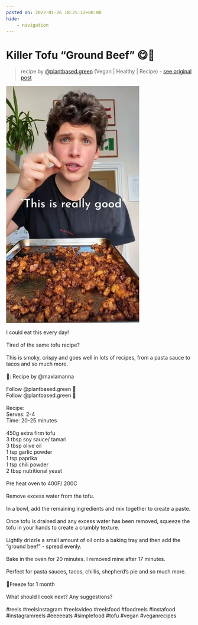 ```yaml
---
posted on: 2022-01-26 18:25:12+00:00
hide:
    - navigation
---
```


# Killer Tofu “Ground Beef” 😋🤤 

> recipe by [@plantbased.green](https://www.instagram.com/plantbased.green/) 
(Vegan | Healthy | Recipe) - [see original post](https://instagram.com/p/CZNAODtow2D)

![](../img/plantbased.green_26-01-2022_1801.png)

I could eat this every day!\
\
Tired of the same tofu recipe?\
\
This is smoky, crispy and goes well in lots of recipes, from a pasta sauce to tacos and so much more. \
\
📸: Recipe by @maxlamanna\
\
Follow @plantbased.green 🙌\
Follow @plantbased.green 🙌\
\
Recipe:\
Serves: 2-4\
Time: 20-25 minutes\
\
450g extra firm tofu\
3 tbsp soy sauce/ tamari \
3 tbsp olive oil\
1 tsp garlic powder\
1 tsp paprika \
1 tsp chili powder\
2 tbsp nutritional yeast\
\
Pre heat oven to 400F/ 200C\
\
Remove excess water from the tofu.\
\
In a bowl, add the remaining ingredients and mix together to create a paste. \
\
Once tofu is drained and any excess water has been removed, squeeze the tofu in your hands to create a crumbly texture. \
\
Lightly drizzle a small amount of oil onto a baking tray and then add the “ground beef” - spread evenly. \
\
Bake in the oven for 20 minutes. I removed mine after 17 minutes. \
\
Perfect for pasta sauces, tacos, chillis, shepherd’s pie and so much more. \
\
🥶Freeze for 1 month\
\
What should I cook next? Any suggestions?\
\
\#reels \#reelsinstagram \#reelsvideo \#reelsfood \#foodreels \#instafood \#instagramreels \#eeeeeats \#simplefood \#tofu \#vegan \#veganrecipes 